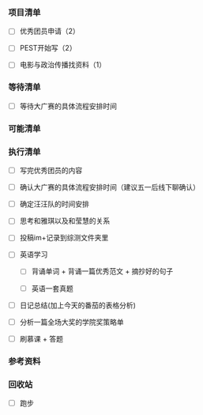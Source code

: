 ### 项目清单

- [ ] 优秀团员申请（2）

- [ ] PEST开始写（2）

- [ ] 电影与政治传播找资料（1）

  


### 等待清单

- [ ] 等待大广赛的具体流程安排时间

  


### 可能清单




### 执行清单


- [ ] 写完优秀团员的内容

  

- [ ] 确认大广赛的具体流程安排时间（建议五一后线下聊确认）

  

- [ ] 确定汪汪队的时间安排

  

- [ ] 思考和雅琪以及和莹慧的关系

  

- [ ] 投稿im+记录到综测文件夹里

  


- [ ] 英语学习

  - [ ] 背诵单词 + 背诵一篇优秀范文 + 摘抄好的句子

  - [ ] 英语一套真题

    

- [ ] 日记总结(加上今天的番茄的表格分析)

- [ ] 分析一篇全场大奖的学院奖策略单

- [ ] 刷慕课 + 答题

  

### 参考资料



### 回收站

- [ ] 跑步